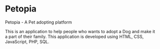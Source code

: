 # Petopia
Petopia - A Pet adopting platform

This is an application to help people who wants to adopt a Dog and make it a part of their family.
This application is developed using HTML, CSS, JavaScript, PHP, SQL.
